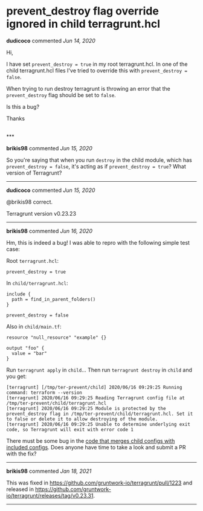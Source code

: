 # prevent_destroy flag override ignored in child terragrunt.hcl

**dudicoco** commented *Jun 14, 2020*

Hi,

I have set `prevent_destroy = true` in my root terragrunt.hcl.
In one of the child terragrunt.hcl files I've tried to override this with `prevent_destroy = false`.

When trying to run destroy terragrunt is throwing an error that the `prevent_destroy` flag should be set to `false`.

Is this a bug?

Thanks

<br />
***


**brikis98** commented *Jun 15, 2020*

So you're saying that when you run `destroy` in the child module, which has `prevent_destroy = false`, it's acting as if `prevent_destroy = true`? What version of Terragrunt?
***

**dudicoco** commented *Jun 15, 2020*

@brikis98 correct.

Terragrunt version v0.23.23
***

**brikis98** commented *Jun 16, 2020*

Hm, this is indeed a bug! I was able to repro with the following simple test case:

Root `terragrunt.hcl`:

```hcl
prevent_destroy = true
```

In `child/terragrunt.hcl`:

```hcl
include {
  path = find_in_parent_folders()
}

prevent_destroy = false
```

Also in `child/main.tf`:

```hcl
resource "null_resource" "example" {}

output "foo" {
  value = "bar"
}
```

Run `terragrunt apply` in `child`... Then run `terragrunt destroy` in `child` and you get:

```
[terragrunt] [/tmp/ter-prevent/child] 2020/06/16 09:29:25 Running command: terraform --version
[terragrunt] 2020/06/16 09:29:25 Reading Terragrunt config file at /tmp/ter-prevent/child/terragrunt.hcl
[terragrunt] 2020/06/16 09:29:25 Module is protected by the prevent_destroy flag in /tmp/ter-prevent/child/terragrunt.hcl. Set it to false or delete it to allow destroying of the module.
[terragrunt] 2020/06/16 09:29:25 Unable to determine underlying exit code, so Terragrunt will exit with error code 1
```

There must be some bug in the [code that merges child configs with included configs](https://github.com/gruntwork-io/terragrunt/blob/master/config/config.go#L492). Does anyone have time to take a look and submit a PR with the fix?
***

**brikis98** commented *Jan 18, 2021*

This was fixed in https://github.com/gruntwork-io/terragrunt/pull/1223 and released in https://github.com/gruntwork-io/terragrunt/releases/tag/v0.23.31.
***

